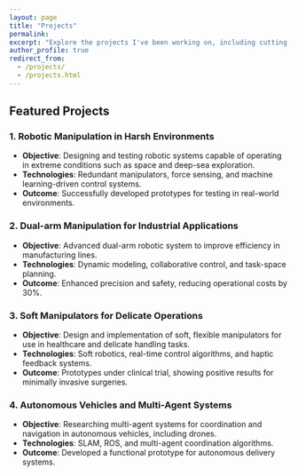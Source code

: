 ```yaml
---
layout: page
title: "Projects"
permalink: 
excerpt: "Explore the projects I've been working on, including cutting-edge robotics research, design, and development."
author_profile: true
redirect_from:
  - /projects/
  - /projects.html
---
```


## Featured Projects

### 1. **Robotic Manipulation in Harsh Environments**
   - **Objective**: Designing and testing robotic systems capable of operating in extreme conditions such as space and deep-sea exploration.
   - **Technologies**: Redundant manipulators, force sensing, and machine learning-driven control systems.
   - **Outcome**: Successfully developed prototypes for testing in real-world environments.

### 2. **Dual-arm Manipulation for Industrial Applications**
   - **Objective**: Advanced dual-arm robotic system to improve efficiency in manufacturing lines.
   - **Technologies**: Dynamic modeling, collaborative control, and task-space planning.
   - **Outcome**: Enhanced precision and safety, reducing operational costs by 30%.

### 3. **Soft Manipulators for Delicate Operations**
   - **Objective**: Design and implementation of soft, flexible manipulators for use in healthcare and delicate handling tasks.
   - **Technologies**: Soft robotics, real-time control algorithms, and haptic feedback systems.
   - **Outcome**: Prototypes under clinical trial, showing positive results for minimally invasive surgeries.

### 4. **Autonomous Vehicles and Multi-Agent Systems**
   - **Objective**: Researching multi-agent systems for coordination and navigation in autonomous vehicles, including drones.
   - **Technologies**: SLAM, ROS, and multi-agent coordination algorithms.
   - **Outcome**: Developed a functional prototype for autonomous delivery systems.